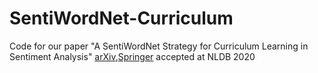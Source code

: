 # SentiWordNet-Curriculum

Code for our paper "A SentiWordNet Strategy for Curriculum Learning in Sentiment Analysis" [arXiv](https://arxiv.org/abs/2005.04749),[Springer](https://link.springer.com/chapter/10.1007/978-3-030-51310-8_16) accepted at NLDB 2020
